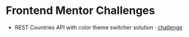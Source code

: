 # Frontend Mentor Challenges

- REST Countries API with color theme switcher solution · [challenge](https://www.frontendmentor.io/challenges/rest-countries-api-with-color-theme-switcher-5cacc469fec04111f7b848ca)
